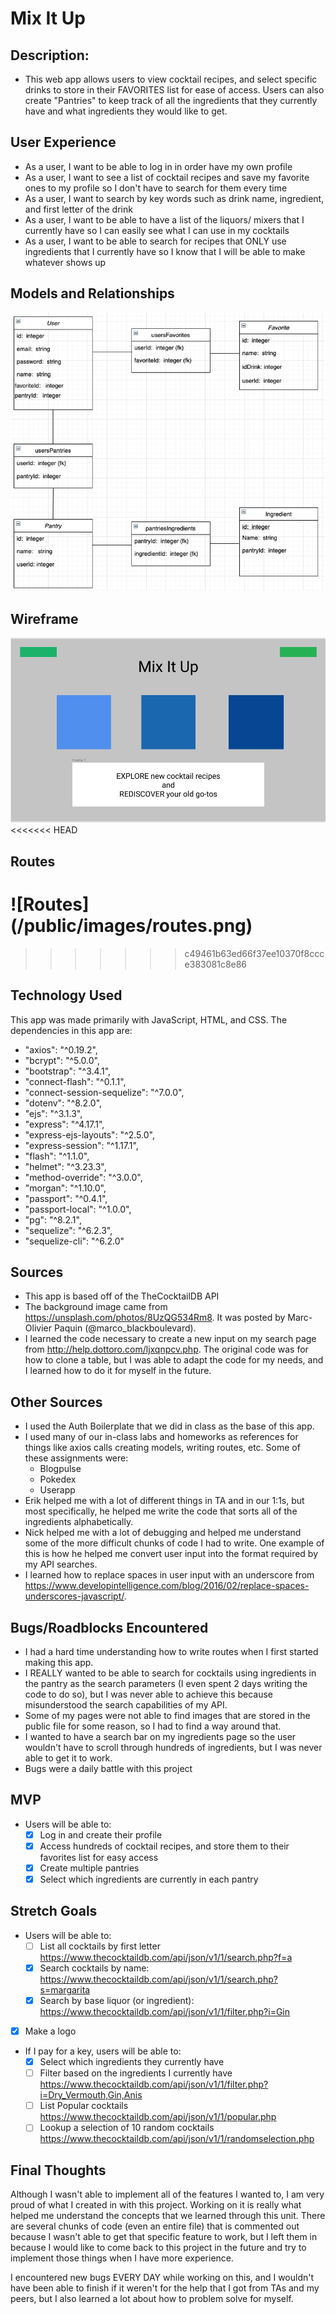 # Mix It Up

## Description:
- This web app allows users to view cocktail recipes, and select specific drinks to store in their FAVORITES list for ease of access. Users can also create "Pantries" to keep track of all the ingredients that they currently have and what ingredients they would like to get.

## User Experience
- As a user, I want to be able to log in in order have my own profile
- As a user, I want to see a list of cocktail recipes and save my favorite ones to my profile so I don't have to search for them every time
- As a user, I want to search by key words such as drink name, ingredient, and first letter of the drink
- As a user, I want to be able to have a list of the liquors/ mixers that I currently have so I can easily see what I can use in my cocktails
- As a user, I want to be able to search for recipes that ONLY use ingredients that I currently have so I know that I will be able to make whatever shows up

## Models and Relationships
![Relationships](/public/images/models_and_relationships.png)

## Wireframe
![Homepage Wireframe](/public/images/homepage_wireframe.png)
<<<<<<< HEAD

## Routes
![Routes] (/public/images/routes.png)
=======
>>>>>>> c49461b63ed66f37ee10370f8ccce383081c8e86

## Technology Used
This app was made primarily with JavaScript, HTML, and CSS. The dependencies in this app are:
- "axios": "^0.19.2",
- "bcrypt": "^5.0.0",
- "bootstrap": "^3.4.1",
- "connect-flash": "^0.1.1",
- "connect-session-sequelize": "^7.0.0",
- "dotenv": "^8.2.0",
- "ejs": "^3.1.3",
- "express": "^4.17.1",
- "express-ejs-layouts": "^2.5.0",
- "express-session": "^1.17.1",
- "flash": "^1.1.0",
- "helmet": "^3.23.3",
- "method-override": "^3.0.0",
- "morgan": "^1.10.0",
- "passport": "^0.4.1",
- "passport-local": "^1.0.0",
- "pg": "^8.2.1",
- "sequelize": "^6.2.3",
- "sequelize-cli": "^6.2.0"

## Sources
- This app is based off of the TheCocktailDB API
- The background image came from https://unsplash.com/photos/8UzQG534Rm8. It was posted by Marc-Olivier Paquin (@marco_blackboulevard).
- I learned the code necessary to create a new input on my search page from http://help.dottoro.com/ljxqnpcv.php. The original code was for how to clone a table, but I was able to adapt the code for my needs, and I learned how to do it for myself in the future.

## Other Sources
- I used the Auth Boilerplate that we did in class as the base of this app.
- I used many of our in-class labs and homeworks as references for things like axios calls creating models, writing routes, etc. Some of these assignments were:
    - Blogpulse
    - Pokedex
    - Userapp
- Erik helped me with a lot of different things in TA and in our 1:1s, but most specifically, he helped me write the code that sorts all of the ingredients alphabetically.
- Nick helped me with a lot of debugging and helped me understand some of the more difficult chunks of code I had to write. One example of this is how he helped me convert user input into the format required by my API searches.
- I learned how to replace spaces in user input with an underscore from https://www.developintelligence.com/blog/2016/02/replace-spaces-underscores-javascript/.

## Bugs/Roadblocks Encountered
- I had a hard time understanding how to write routes when I first started making this app.
- I REALLY wanted to be able to search for cocktails using ingredients in the pantry as the search parameters (I even spent 2 days writing the code to do so), but I was never able to achieve this because misunderstood the search capabilities of my API.
- Some of my pages were not able to find images that are stored in the public file for some reason, so I had to find a way around that.
- I wanted to have a search bar on my ingredients page so the user wouldn't have to scroll through hundreds of ingredients, but I was never able to get it to work.
- Bugs were a daily battle with this project

## MVP
- Users will be able to:
    - [x] Log in and create their profile
    - [x] Access hundreds of cocktail recipes, and store them to their favorites list for easy access
    - [x] Create multiple pantries
    - [x] Select which ingredients are currently in each pantry
    
## Stretch Goals
- Users will be able to:
    - [ ] List all cocktails by first letter
https://www.thecocktaildb.com/api/json/v1/1/search.php?f=a
    - [x] Search cocktails by name:
https://www.thecocktaildb.com/api/json/v1/1/search.php?s=margarita
    - [x] Search by base liquor (or ingredient):
https://www.thecocktaildb.com/api/json/v1/1/filter.php?i=Gin
- [x] Make a logo

- If I pay for a key, users will be able to:
    - [x] Select which ingredients they currently have
    - [ ] Filter based on the ingredients I currently have
https://www.thecocktaildb.com/api/json/v1/1/filter.php?i=Dry_Vermouth,Gin,Anis
    - [ ] List Popular cocktails
https://www.thecocktaildb.com/api/json/v1/1/popular.php
    - [ ] Lookup a selection of 10 random cocktails
https://www.thecocktaildb.com/api/json/v1/1/randomselection.php

## Final Thoughts
Although I wasn't able to implement all of the features I wanted to, I am very proud of what I created in with this project. Working on it is really what helped me understand the concepts that we learned through this unit. There are several chunks of code (even an entire file) that is commented out because I wasn't able to get that specific feature to work, but I left them in because I would like to come back to this project in the future and try to implement those things when I have more experience.

I encountered new bugs EVERY DAY while working on this, and I wouldn't have been able to finish if it weren't for the help that I got from TAs and my peers, but I also learned a lot about how to problem solve for myself.
